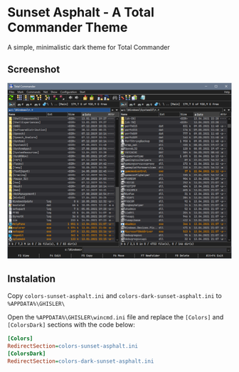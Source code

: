 # Sunset Asphalt - A Total Commander Theme 
A simple, minimalistic dark theme for Total Commander

## Screenshot
![Theme in action](theme.png)

## Instalation
Copy `colors-sunset-asphalt.ini` and `colors-dark-sunset-asphalt.ini` to `%APPDATA%\GHISLER\`

Open the `%APPDATA%\GHISLER\wincmd.ini` file and replace the `[Colors]` and `[ColorsDark]` sections with the code below:
```ini
[Colors]
RedirectSection=colors-sunset-asphalt.ini
[ColorsDark]
RedirectSection=colors-dark-sunset-asphalt.ini
```
